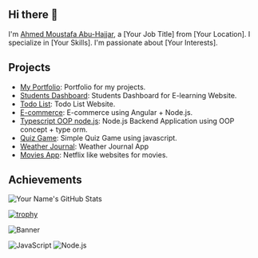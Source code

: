## Hi there 👋

I'm [Ahmed Moustafa Abu-Hajjar](https://github.com/your-username), a [Your Job Title] from [Your Location]. I specialize in [Your Skills]. I'm passionate about [Your Interests].

## Projects

- [My Portfolio](https://github.com/Ahmed-M-AbuHajjar/My_Portfolio): Portfolio for my projects.
- [Students Dashboard](https://github.com/Ahmed-M-AbuHajjar/students-dashboard): Students Dashboard for E-learning Website.
- [Todo List](https://github.com/Ahmed-M-AbuHajjar/Todo-list): Todo List Website.
- [E-commerce](https://github.com/Ahmed-M-AbuHajjar/Angular-E-commerce): E-commerce using Angular + Node.js.
- [Typescript OOP node.js](https://github.com/Ahmed-M-AbuHajjar/Typescript-oop-Node.js-simple-app): Node.js Backend Application using OOP concept + type orm.
- [Quiz Game](https://github.com/Ahmed-M-AbuHajjar/Quiz-game): Simple Quiz Game using javascript.
- [Weather Journal](https://github.com/Ahmed-M-AbuHajjar/Weather-Journal): Weather Journal App
- [Movies App](https://github.com/Ahmed-M-AbuHajjar/Movies-App): Netflix like websites for movies.

## Achievements


![Your Name's GitHub Stats](https://github-readme-stats.vercel.app/api?username=Ahmed-M-Abuhajjar&show_icons=true&hide_title=true&hide=prs&count_private=true&include_all_commits=true&hide_border=true&theme=dark)

[![trophy](https://github-profile-trophy.vercel.app/?username=Ahmed-M-Abuhajjar)](https://github.com/Ahmed-M-Abuhajjar/github-profile-trophy)

![Banner](https://raw.githubusercontent.com/Ahmed-M-Abuhajjar/Ahmed-M-Abuhajjar/main/path/to/banner.png)

![JavaScript](https://img.shields.io/badge/-JavaScript-F7DF1E?logo=javascript&logoColor=000000)
![Node.js](https://img.shields.io/badge/-Node.js-339933?logo=node.js&logoColor=ffffff)
